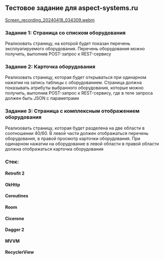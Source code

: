 ## Тестовое задание для aspect-systems.ru

[Screen_recording_20240418_034309.webm](https://github.com/Gafrox/AspectTest/assets/82141894/07215417-2f1a-4a38-b406-95f514a29232)

### Задание 1: Страница со списком оборудования
Реализовать страницу, на которой будет показан перечень эксплуатируемого оборудования. 
Перечень оборудования можно получить, выполнив POST-запрос к REST-сервису

### Задание 2: Карточка оборудования
Реализовать страницу, которая будет открываться при одинарном нажатии на запись таблицы с оборудованием.  Страница должна показывать атрибуты выбранного оборудования, которые можно получить, выполнив POST-запрос к REST-сервису, где в теле запроса должен быть JSON с параметрами

### Задание 3: Страница с комплексным отображением оборудования
Реализовать страницу, которая будет разделена на две области в соотношении 40/60. В левой части должен отображаться перечень оборудования, в правой просмотр карточки оборудования. При одинарном нажатии на оборудование в левой области в правой области должна отображаться карточка оборудования

### Стек:
#### Retrofit 2
#### OkHttp
#### Coroutines
#### Room
#### Cicerone
#### Dagger 2
#### MVVM
#### RecyclerView
